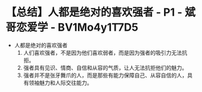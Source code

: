 # 【总结】人都是绝对的喜欢强者 - P1 - 斌哥恋爱学 - BV1Mo4y1T7D5

-   人都是绝对的喜欢强者
    1.  人们喜欢强者，不是因为他们喜欢弱者，而是因为强者的吸引力无法抗拒。
    2.  强者具有见识、情商、自信和从容的气质，让人无法抗拒他们的魅力。
    3.  强者并不是张牙舞爪的人，而是那些有能力保障自己、从容自信的人，具有领袖魅力和人际交往能力。